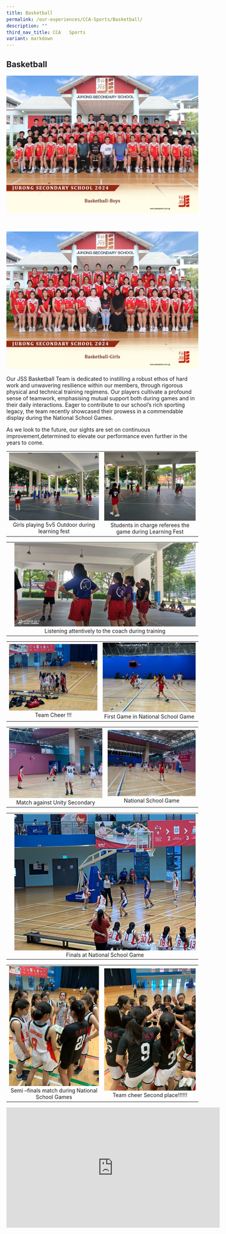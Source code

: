 ```yaml
---
title: Basketball
permalink: /our-experiences/CCA-Sports/Basketball/
description: ""
third_nav_title: CCA   Sports
variant: markdown
---
```

## Basketball
![BB 2024](/images/basketball_boys_2.jpg)

<br>

![BB Girls 2024](/images/basketball_girls_2.jpg)

Our JSS Basketball Team is dedicated to instilling a robust ethos of hard work and unwavering resilience within our members, through rigorous physical and technical training regimens. Our players cultivate a profound sense of teamwork, emphasising mutual support both during games and in their daily interactions. Eager to contribute to our school’s rich sporting legacy, the team recently showcased their prowess in a commendable display during the National School Games.

As we look to the future, our sights are set on continuous improvement,determined to elevate our performance even further in the years to come.

|   |   |
|---|---|
| ![](/images/JS1_Photo%201.jpg) <center>Girls playing 5v5 Outdoor during learning fest</center> | ![](/images/JS2_Photo%202.jpg) <center> Students in charge referees the game during Learning Fest</center> |



|   |   |
|---|---|
|   |![](/images/JS3_Photo%203.jpg) <center>Listening attentively to the coach during training</center> |

|   |   |
|---|---|
| ![](/images/JS4_Photo%205.jpg) <center>Team Cheer !!!</center> |  ![](/images/JS5_Photo%206.jpg)<center>First Game in National School Game</center> |

|   |   |
|---|---|
| ![](/images/js6_Photo%207.jpg)<center>Match against Unity Secondary</center>| ![](/images/js7_Photo%208.jpg)<center>National School Game</center> |

|   |   |
|---|---|
|   |![](/images/js8_photo%209.jpg)<center>Finals at National School Game</center> |

|   |   |
|---|---|
| ![](/images/js9_Photo%204.jpg) <center> Semi –finals match during National School Games </center> | ![](/images/js10_Photo%2010.jpg) <center>Team cheer Second place!!!!!!</center> |





<iframe width="560" height="315" src="https://www.youtube.com/embed/Du7828uDDaA" title="YouTube video player" frameborder="0" allow="accelerometer; autoplay; clipboard-write; encrypted-media; gyroscope; picture-in-picture; web-share" allowfullscreen=""></iframe>